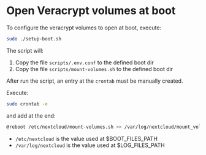 # Open Veracrypt volumes at boot

To configure the veracrypt volumes to open at boot, execute:

```sh
sudo ./setup-boot.sh
```

The script will:

1. Copy the file `scripts/.env.conf` to the defined boot dir
2. Copy the file `scripts/mount-volumes.sh` to the defined boot dir

After run the script, an entry at the `crontab` must be manually created.

Execute:

```sh
sudo crontab -e
```

and add at the end:

```sh
@reboot /etc/nextcloud/mount-volumes.sh >> /var/log/nextcloud/mount_volumes_$(date +\%Y\%m\%d\%H\%M).log 2>&1
```

- `/etc/nextcloud` is the value used at $BOOT_FILES_PATH
- `/var/log/nextcloud` is the value used at $LOG_FILES_PATH
